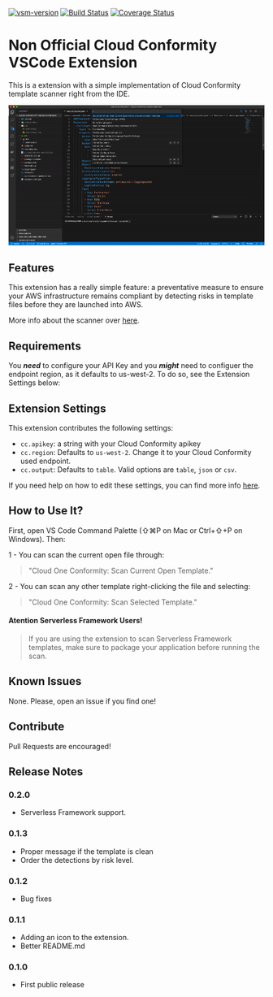 [![vsm-version](https://img.shields.io/visual-studio-marketplace/v/raphaelbottino.cc-template-scanner?style=flat&label=VS%20Marketplace&logo=visual-studio-code)](https://marketplace.visualstudio.com/items?itemName=raphaelbottino.cc-template-scanner)
[![Build Status](https://travis-ci.org/raphabot/cloud-conformity-vscode-extension.svg?branch=master)](https://travis-ci.org/raphabot/cloud-conformity-vscode-extension)
[![Coverage Status](https://coveralls.io/repos/github/raphabot/cloud-conformity-vscode-extension/badge.svg?branch=master)](https://coveralls.io/github/raphabot/cloud-conformity-vscode-extension?branch=master)

# Non Official Cloud Conformity VSCode Extension

This is a extension with a simple implementation of Cloud Conformity template scanner right from the IDE.

![Extension working on VSCode](images/extension.gif)

## Features

This extension has a really simple feature: a preventative measure to ensure your AWS infrastructure remains compliant by detecting risks in template files before they are launched into AWS.

More info about the scanner over [here](https://github.com/cloudconformity/documentation-api/blob/master/TemplateScanner.md).

## Requirements

You ***need*** to configure your API Key and you ***might*** need to configuer the endpoint region, as it defaults to us-west-2.  To do so, see the Extension Settings below:

## Extension Settings

This extension contributes the following settings:

* `cc.apikey`: a string with your Cloud Conformity apikey
* `cc.region`: Defaults to `us-west-2`. Change it to your Cloud Conformity used endpoint. 
* `cc.output`: Defaults to `table`. Valid options are `table`, `json` or `csv`. 

If you need help on how to edit these settings, you can find more info [here](https://code.visualstudio.com/docs/getstarted/settings).

## How to Use It?

First, open VS Code Command Palette (⇧⌘P on Mac or Ctrl+⇧+P on Windows). Then:

1 - You can scan the current open file through:
> "Cloud One Conformity: Scan Current Open Template."

2 - You can scan any other template right-clicking the file and selecting:
> "Cloud One Conformity: Scan Selected Template."

#### Atention Serverless Framework Users!
>If you are using the extension to scan Serverless Framework templates, make sure to package your application before running the scan.


## Known Issues

None. Please, open an issue if you find one!

## Contribute

Pull Requests are encouraged!

## Release Notes

### 0.2.0
 - Serverless Framework support.

### 0.1.3
 - Proper message if the template is clean
 - Order the detections by risk level.

### 0.1.2
- Bug fixes

### 0.1.1

- Adding an icon to the extension.
- Better README.md

### 0.1.0

- First public release
